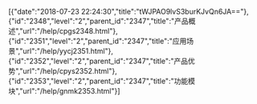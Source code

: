 [{"date":"2018-07-23 22:24:30","title":"tWJPAO9lvS3burKJvQn6JA=="},{"id":"2348","level":"2","parent_id":"2347","title":"产品概述","url":"/help/cpgs2348.html"},{"id":"2351","level":"2","parent_id":"2347","title":"应用场景","url":"/help/yycj2351.html"},{"id":"2352","level":"2","parent_id":"2347","title":"产品优势","url":"/help/cpys2352.html"},{"id":"2353","level":"2","parent_id":"2347","title":"功能模块","url":"/help/gnmk2353.html"}]